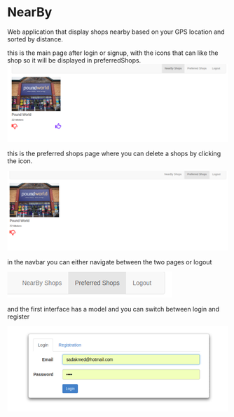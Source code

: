 # NearBy

Web application that display shops nearby based on your GPS location and sorted by distance.
 
 this is the main page after login or signup, with the icons that can like the shop so it will be displayed in preferredShops.
![mainPage](https://github.com/sadakmed/NearBy/blob/master/img/Screenshot%20from%202019-02-18%2004.01.43.png)

 this is the preferred shops page where you can delete a shops by clicking the icon.
 
 ![preferredPage](https://github.com/sadakmed/NearBy/blob/master/img/Screenshot%20from%202019-02-18%2004.03.03.png)
 
 in the navbar you can either navigate between the two pages or logout
 
 ![logout](https://github.com/sadakmed/NearBy/blob/master/img/logout.png)
 
 
 and the first interface has a model and you can switch between login and register 
 
 ![login](https://github.com/sadakmed/NearBy/blob/master/img/login.png)
 
